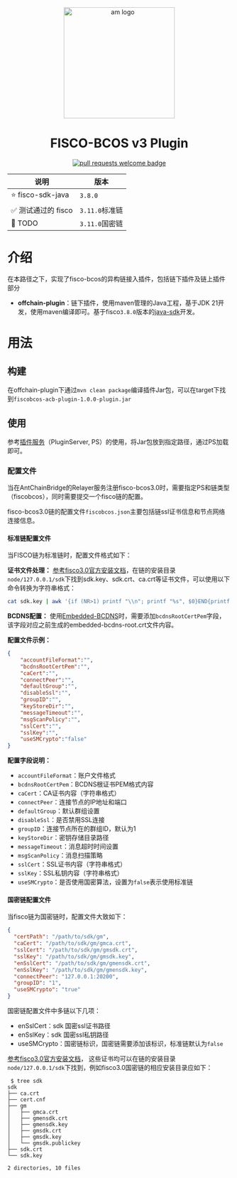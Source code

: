 <div align="center">
  <img alt="am logo" src="https://gw.alipayobjects.com/zos/bmw-prod/3ee4adc7-1960-4dbf-982e-522ac135a0c0.svg" width="250" >
  <h1 align="center">FISCO-BCOS v3 Plugin</h1>
  <p align="center">
    <a href="http://makeapullrequest.com">
      <img alt="pull requests welcome badge" src="https://img.shields.io/badge/PRs-welcome-brightgreen.svg?style=flat">
    </a>
  </p>
</div>



| 说明              | 版本              |
|-----------------|-----------------|
| ⭐️ fisco-sdk-java | `3.8.0`         |
| ✅ 测试通过的 fisco   | `3.11.0`标准链 |
| 🔄 TODO            | `3.11.0`国密链     |

# 介绍

在本路径之下，实现了fisco-bcos的异构链接入插件，包括链下插件及链上插件部分

- **offchain-plugin**：链下插件，使用maven管理的Java工程，基于JDK 21开发，使用maven编译即可。基于fisco`3.8.0`版本的[java-sdk](https://github.com/FISCO-BCOS/java-sdk)开发。

# 用法

## 构建

在offchain-plugin下通过`mvn clean package`编译插件Jar包，可以在target下找到`fiscobcos-acb-plugin-1.0.0-plugin.jar`

## 使用

参考[插件服务](https://github.com/AntChainOpenLabs/AntChainBridge/blob/main/acb-pluginserver/README.md)（PluginServer, PS）的使用，将Jar包放到指定路径，通过PS加载即可。

### 配置文件

当在AntChainBridge的Relayer服务注册fisco-bcos3.0时，需要指定PS和链类型（fiscobcos），同时需要提交一个fisco链的配置。

fisco-bcos3.0链的配置文件`fiscobcos.json`主要包括链ssl证书信息和节点网络连接信息。

#### 标准链配置文件

当FISCO链为标准链时，配置文件格式如下：

**证书文件处理：**
[参考fisco3.0官方安装文档](https://fisco-bcos-doc.readthedocs.io/zh-cn/latest/docs/quick_start/air_installation.html)，在链的安装目录`node/127.0.0.1/sdk`下找到sdk.key、sdk.crt、ca.crt等证书文件，可以使用以下命令转换为字符串格式：
```bash
cat sdk.key | awk '{if (NR>1) printf "\\n"; printf "%s", $0}END{printf "\\n"}'
```

**BCDNS配置：**
使用[Embedded-BCDNS](https://github.com/AntChainOpenLabs/AntChainBridge/blob/main/acb-relayer/README.md#%E5%90%AF%E5%8A%A8embedded-bcdns)时，需要添加`bcdnsRootCertPem`字段，该字段对应之前生成的embedded-bcdns-root.crt文件内容。

**配置文件示例：**
```json
{
    "accountFileFormat":"",
    "bcdnsRootCertPem":"", 
    "caCert":"",
    "connectPeer":"",
    "defaultGroup":"",
    "disableSsl":"",
    "groupID":"",
    "keyStoreDir":"",
    "messageTimeout":"",
    "msgScanPolicy":"",
    "sslCert":"",
    "sslKey":"",
    "useSMCrypto":"false"
}
```

**配置字段说明：**
- `accountFileFormat`：账户文件格式
- `bcdnsRootCertPem`：BCDNS根证书PEM格式内容
- `caCert`：CA证书内容（字符串格式）
- `connectPeer`：连接节点的IP地址和端口
- `defaultGroup`：默认群组设置
- `disableSsl`：是否禁用SSL连接
- `groupID`：连接节点所在的群组ID，默认为1
- `keyStoreDir`：密钥存储目录路径
- `messageTimeout`：消息超时时间设置
- `msgScanPolicy`：消息扫描策略
- `sslCert`：SSL证书内容（字符串格式）
- `sslKey`：SSL私钥内容（字符串格式）
- `useSMCrypto`：是否使用国密算法，设置为`false`表示使用标准链

#### 国密链配置文件

当fisco链为国密链时，配置文件大致如下：

```json
{
  "certPath": "/path/to/sdk/gm",
  "caCert": "/path/to/sdk/gm/gmca.crt",
  "sslCert": "/path/to/sdk/gm/gmsdk.crt",
  "sslKey": "/path/to/sdk/gm/gmsdk.key",
  "enSslCert": "/path/to/sdk/gm/gmensdk.crt",
  "enSslKey": "/path/to/sdk/gm/gmensdk.key",
  "connectPeer": "127.0.0.1:20200",
  "groupID": "1",
  "useSMCrypto": "true"
}
```
国密链配置文件中多链以下几项：
- enSslCert：sdk 国密ssl证书路径
- enSslKey：sdk 国密ssl私钥路径
- useSMCrypto：国密链标识，国密链需要添加该标识，标准链默认为`false`

[参考fisco3.0官方安装文档](https://fisco-bcos-doc.readthedocs.io/zh-cn/latest/docs/quick_start/air_installation.html)，
这些证书均可以在链的安装目录`node/127.0.0.1/sdk`下找到，例如fisco3.0国密链的相应安装目录应如下：

```shell
 $ tree sdk
sdk
├── ca.crt
├── cert.cnf
├── gm
│   ├── gmca.crt
│   ├── gmensdk.crt
│   ├── gmensdk.key
│   ├── gmsdk.crt
│   ├── gmsdk.key
│   └── gmsdk.publickey
├── sdk.crt
└── sdk.key

2 directories, 10 files
```
